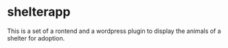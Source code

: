 # shelterapp
This is a set of a rontend and a wordpress plugin to display the animals of a shelter for adoption.
